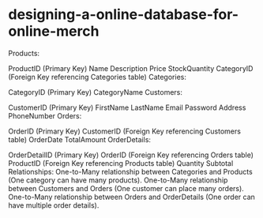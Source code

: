# designing-a-online-database-for-online-merch
Products:

ProductID (Primary Key)
Name
Description
Price
StockQuantity
CategoryID (Foreign Key referencing Categories table)
Categories:

CategoryID (Primary Key)
CategoryName
Customers:

CustomerID (Primary Key)
FirstName
LastName
Email
Password
Address
PhoneNumber
Orders:

OrderID (Primary Key)
CustomerID (Foreign Key referencing Customers table)
OrderDate
TotalAmount
OrderDetails:

OrderDetailID (Primary Key)
OrderID (Foreign Key referencing Orders table)
ProductID (Foreign Key referencing Products table)
Quantity
Subtotal
Relationships:
One-to-Many relationship between Categories and Products (One category can have many products).
One-to-Many relationship between Customers and Orders (One customer can place many orders).
One-to-Many relationship between Orders and OrderDetails (One order can have multiple order details).
